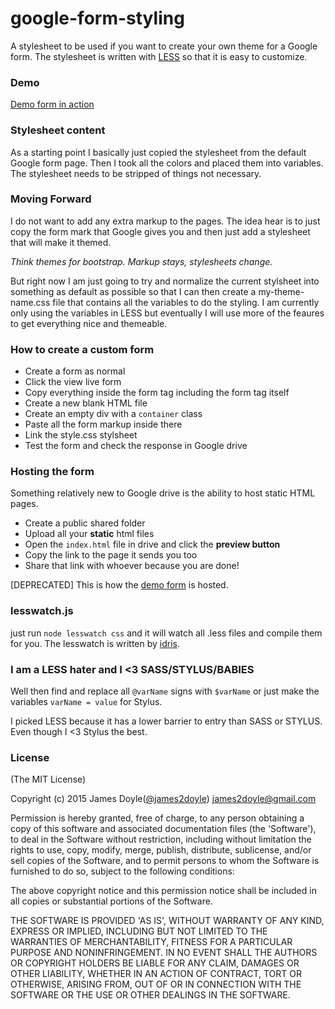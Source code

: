 google-form-styling
===================

A stylesheet to be used if you want to create your own theme for a Google form. The stylesheet is written with [LESS](http://lesscss.org) so that it is easy to customize.

### Demo


[Demo form in action](james2doyle.github.io/google-forms-styling/)

### Stylesheet content

As a starting point I basically just copied the stylesheet from the default Google form page. Then I took all the colors and placed them into variables. The stylesheet needs to be stripped of things not necessary.

### Moving Forward

I do not want to add any extra markup to the pages. The idea hear is to just copy the form mark that Google gives you and then just add a stylesheet that will make it themed.

*Think themes for bootstrap. Markup stays, stylesheets change.*

But right now I am just going to try and normalize the current stylsheet into something as default as possible so that I can then create a my-theme-name.css file that contains all the variables to do the styling. I am currently only using the variables in LESS but eventually I will use more of the feaures to get everything nice and themeable.

### How to create a custom form

* Create a form as normal
* Click the view live form
* Copy everything inside the form tag including the form tag itself
* Create a new blank HTML file
* Create an empty div with a `container` class
* Paste all the form markup inside there
* Link the style.css stylsheet
* Test the form and check the response in Google drive

### Hosting the form

Something relatively new to Google drive is the ability to host static HTML pages.

* Create a public shared folder
* Upload all your **static** html files
* Open the `index.html` file in drive and click the **preview button**
* Copy the link to the page it sends you too
* Share that link with whoever because you are done!

[DEPRECATED]
This is how the [demo form](https://googledrive.com/host/0B3SHb_huRFdyNENfQjVzSGpIOFU/index.html) is hosted. 

### lesswatch.js

just run `node lesswatch css` and it will watch all .less files and compile them for you. The lesswatch is written by [idris](https://gist.github.com/idris/1080416).

### I am a LESS hater and I <3 SASS/STYLUS/BABIES

Well then find and replace all `@varName` signs with `$varName` or just make the variables `varName = value` for Stylus.

I picked LESS because it has a lower barrier to entry than SASS or STYLUS. Even though I <3 Stylus the best.


### License

(The MIT License)

Copyright (c) 2015 James Doyle([@james2doyle](http://twitter.com/james2doyle)) james2doyle@gmail.com

Permission is hereby granted, free of charge, to any person obtaining
a copy of this software and associated documentation files (the
'Software'), to deal in the Software without restriction, including
without limitation the rights to use, copy, modify, merge, publish,
distribute, sublicense, and/or sell copies of the Software, and to
permit persons to whom the Software is furnished to do so, subject to
the following conditions:

The above copyright notice and this permission notice shall be
included in all copies or substantial portions of the Software.

THE SOFTWARE IS PROVIDED 'AS IS', WITHOUT WARRANTY OF ANY KIND,
EXPRESS OR IMPLIED, INCLUDING BUT NOT LIMITED TO THE WARRANTIES OF
MERCHANTABILITY, FITNESS FOR A PARTICULAR PURPOSE AND NONINFRINGEMENT.
IN NO EVENT SHALL THE AUTHORS OR COPYRIGHT HOLDERS BE LIABLE FOR ANY
CLAIM, DAMAGES OR OTHER LIABILITY, WHETHER IN AN ACTION OF CONTRACT,
TORT OR OTHERWISE, ARISING FROM, OUT OF OR IN CONNECTION WITH THE
SOFTWARE OR THE USE OR OTHER DEALINGS IN THE SOFTWARE.
